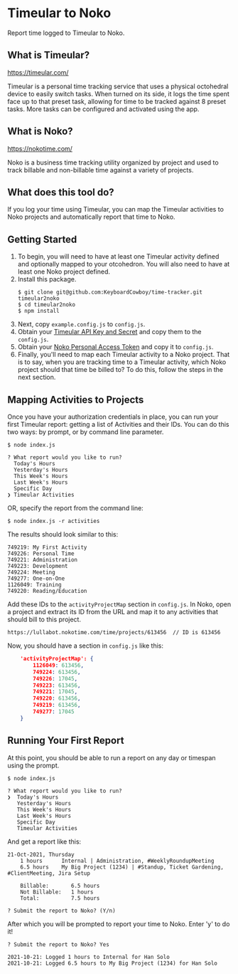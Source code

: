 # Timeular to Noko
Report time logged to Timeular to Noko.

## What is Timeular?
https://timeular.com/

Timeular is a personal time tracking service that uses a physical octohedral device to easily switch tasks.  When turned on its side, it logs the time spent face up to that preset task, allowing for time to be tracked against 8 preset tasks.  More tasks can be configured and activated using the app.

## What is Noko?
https://nokotime.com/

Noko is a business time tracking utility organized by project and used to track billable and non-billable time against a variety of projects.

## What does this tool do?
If you log your time using Timeular, you can map the Timeular activities to Noko projects and automatically report that time to Noko.

## Getting Started
1. To begin, you will need to have at least one Timeular activity defined and optionally mapped to your otcohedron.  You will also need to have at least one Noko project defined.
2. Install this package.
    ```shell
    $ git clone git@github.com:KeyboardCowboy/time-tracker.git timeular2noko
    $ cd timeular2noko
    $ npm install
    ```
3. Next, copy `example.config.js` to `config.js`.
4. Obtain your [Timeular API Key and Secret](https://profile.timeular.com/#/settings/account) and copy them to the `config.js`.
5. Obtain your [Noko Personal Access Token](https://lullabot.nokotime.com/time/integrations/freckle_api) and copy it to `config.js`.
6. Finally, you'll need to map each Timeular activity to a Noko project.  That is to say, when you are tracking time to a Timeular activity, which Noko project should that time be billed to?  To do this, follow the steps in the next section.

## Mapping Activities to Projects
Once you have your authorization credentials in place, you can run your first Timeular report: getting a list of Activities and their IDs.  You can do this two ways: by prompt, or by command line parameter.
```shell
$ node index.js

? What report would you like to run?
  Today's Hours
  Yesterday's Hours
  This Week's Hours
  Last Week's Hours
  Specific Day
❯ Timeular Activities
```
OR, specify the report from the command line:
```shell
$ node index.js -r activities
```

The results should look similar to this:
```shell
749219: My First Activity
749226: Personal Time
749221: Administration
749223: Development
749224: Meeting
749277: One-on-One
1126049: Training
749220: Reading/Education
```

Add these IDs to the `activityProjectMap` section in `config.js`.  In Noko, open a project and extract its ID from the URL and map it to any activities that should bill to this project.
```shell
https://lullabot.nokotime.com/time/projects/613456  // ID is 613456
```

Now, you should have a section in `config.js` like this:
```json
    'activityProjectMap': {
        1126049: 613456,
        749224: 613456,
        749226: 17045,
        749223: 613456,
        749221: 17045,
        749220: 613456,
        749219: 613456,
        749277: 17045
    }
```

## Running Your First Report
At this point, you should be able to run a report on any day or timespan using the prompt.
```shell
$ node index.js

? What report would you like to run?
❯  Today's Hours
   Yesterday's Hours
   This Week's Hours
   Last Week's Hours
   Specific Day
   Timeular Activities
```
And get a report like this:

```shell
21-Oct-2021, Thursday
    1 hours 	 Internal | Administration, #WeeklyRoundupMeeting
    6.5 hours 	 My Big Project (1234) | #Standup, Ticket Gardening, #ClientMeeting, Jira Setup

    Billable:		6.5 hours
    Not Billable:	1 hours
    Total:		    7.5 hours

? Submit the report to Noko? (Y/n)
```
After which you will be prompted to report your time to Noko.  Enter 'y' to do it!

```shell
? Submit the report to Noko? Yes

2021-10-21: Logged 1 hours to Internal for Han Solo
2021-10-21: Logged 6.5 hours to My Big Project (1234) for Han Solo
```